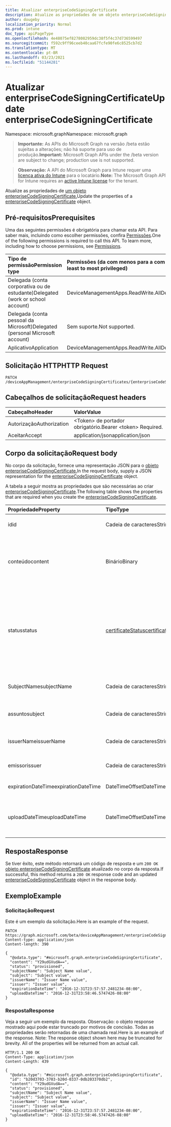 ```yaml
---
title: Atualizar enterpriseCodeSigningCertificate
description: Atualize as propriedades de um objeto enterpriseCodeSigningCertificate.
author: dougeby
localization_priority: Normal
ms.prod: intune
doc_type: apiPageType
ms.openlocfilehash: 4e48075ef8278082959dc38f5f4c37d736599497
ms.sourcegitcommit: f592c9ff96ceeb40caa67fcfe90fe6c8525cb7d2
ms.translationtype: MT
ms.contentlocale: pt-BR
ms.lasthandoff: 03/23/2021
ms.locfileid: "51144281"
---
```

# <a name="update-enterprisecodesigningcertificate"></a><span data-ttu-id="83b38-103">Atualizar enterpriseCodeSigningCertificate</span><span class="sxs-lookup"><span data-stu-id="83b38-103">Update enterpriseCodeSigningCertificate</span></span>

<span data-ttu-id="83b38-104">Namespace: microsoft.graph</span><span class="sxs-lookup"><span data-stu-id="83b38-104">Namespace: microsoft.graph</span></span>

> <span data-ttu-id="83b38-105">**Importante:** As APIs do Microsoft Graph na versão /beta estão sujeitas a alterações; não há suporte para uso de produção.</span><span class="sxs-lookup"><span data-stu-id="83b38-105">**Important:** Microsoft Graph APIs under the /beta version are subject to change; production use is not supported.</span></span>

> <span data-ttu-id="83b38-106">**Observação:** A API do Microsoft Graph para Intune requer uma [licença ativa do Intune](https://go.microsoft.com/fwlink/?linkid=839381) para o locatário.</span><span class="sxs-lookup"><span data-stu-id="83b38-106">**Note:** The Microsoft Graph API for Intune requires an [active Intune license](https://go.microsoft.com/fwlink/?linkid=839381) for the tenant.</span></span>

<span data-ttu-id="83b38-107">Atualize as propriedades de [um objeto enterpriseCodeSigningCertificate.](../resources/intune-apps-enterprisecodesigningcertificate.md)</span><span class="sxs-lookup"><span data-stu-id="83b38-107">Update the properties of a [enterpriseCodeSigningCertificate](../resources/intune-apps-enterprisecodesigningcertificate.md) object.</span></span>

## <a name="prerequisites"></a><span data-ttu-id="83b38-108">Pré-requisitos</span><span class="sxs-lookup"><span data-stu-id="83b38-108">Prerequisites</span></span>
<span data-ttu-id="83b38-p101">Uma das seguintes permissões é obrigatória para chamar esta API. Para saber mais, incluindo como escolher permissões, confira [Permissões](/graph/permissions-reference).</span><span class="sxs-lookup"><span data-stu-id="83b38-p101">One of the following permissions is required to call this API. To learn more, including how to choose permissions, see [Permissions](/graph/permissions-reference).</span></span>

|<span data-ttu-id="83b38-111">Tipo de permissão</span><span class="sxs-lookup"><span data-stu-id="83b38-111">Permission type</span></span>|<span data-ttu-id="83b38-112">Permissões (da com menos para a com mais privilégios)</span><span class="sxs-lookup"><span data-stu-id="83b38-112">Permissions (from least to most privileged)</span></span>|
|:---|:---|
|<span data-ttu-id="83b38-113">Delegada (conta corporativa ou de estudante)</span><span class="sxs-lookup"><span data-stu-id="83b38-113">Delegated (work or school account)</span></span>|<span data-ttu-id="83b38-114">DeviceManagementApps.ReadWrite.All</span><span class="sxs-lookup"><span data-stu-id="83b38-114">DeviceManagementApps.ReadWrite.All</span></span>|
|<span data-ttu-id="83b38-115">Delegada (conta pessoal da Microsoft)</span><span class="sxs-lookup"><span data-stu-id="83b38-115">Delegated (personal Microsoft account)</span></span>|<span data-ttu-id="83b38-116">Sem suporte.</span><span class="sxs-lookup"><span data-stu-id="83b38-116">Not supported.</span></span>|
|<span data-ttu-id="83b38-117">Aplicativo</span><span class="sxs-lookup"><span data-stu-id="83b38-117">Application</span></span>|<span data-ttu-id="83b38-118">DeviceManagementApps.ReadWrite.All</span><span class="sxs-lookup"><span data-stu-id="83b38-118">DeviceManagementApps.ReadWrite.All</span></span>|

## <a name="http-request"></a><span data-ttu-id="83b38-119">Solicitação HTTP</span><span class="sxs-lookup"><span data-stu-id="83b38-119">HTTP Request</span></span>
<!-- {
  "blockType": "ignored"
}
-->
``` http
PATCH /deviceAppManagement/enterpriseCodeSigningCertificates/{enterpriseCodeSigningCertificateId}
```

## <a name="request-headers"></a><span data-ttu-id="83b38-120">Cabeçalhos de solicitação</span><span class="sxs-lookup"><span data-stu-id="83b38-120">Request headers</span></span>
|<span data-ttu-id="83b38-121">Cabeçalho</span><span class="sxs-lookup"><span data-stu-id="83b38-121">Header</span></span>|<span data-ttu-id="83b38-122">Valor</span><span class="sxs-lookup"><span data-stu-id="83b38-122">Value</span></span>|
|:---|:---|
|<span data-ttu-id="83b38-123">Autorização</span><span class="sxs-lookup"><span data-stu-id="83b38-123">Authorization</span></span>|<span data-ttu-id="83b38-124">&lt;Token&gt; de portador obrigatório.</span><span class="sxs-lookup"><span data-stu-id="83b38-124">Bearer &lt;token&gt; Required.</span></span>|
|<span data-ttu-id="83b38-125">Aceitar</span><span class="sxs-lookup"><span data-stu-id="83b38-125">Accept</span></span>|<span data-ttu-id="83b38-126">application/json</span><span class="sxs-lookup"><span data-stu-id="83b38-126">application/json</span></span>|

## <a name="request-body"></a><span data-ttu-id="83b38-127">Corpo da solicitação</span><span class="sxs-lookup"><span data-stu-id="83b38-127">Request body</span></span>
<span data-ttu-id="83b38-128">No corpo da solicitação, fornece uma representação JSON para o [objeto enterpriseCodeSigningCertificate.](../resources/intune-apps-enterprisecodesigningcertificate.md)</span><span class="sxs-lookup"><span data-stu-id="83b38-128">In the request body, supply a JSON representation for the [enterpriseCodeSigningCertificate](../resources/intune-apps-enterprisecodesigningcertificate.md) object.</span></span>

<span data-ttu-id="83b38-129">A tabela a seguir mostra as propriedades que são necessárias ao criar [enterpriseCodeSigningCertificate](../resources/intune-apps-enterprisecodesigningcertificate.md).</span><span class="sxs-lookup"><span data-stu-id="83b38-129">The following table shows the properties that are required when you create the [enterpriseCodeSigningCertificate](../resources/intune-apps-enterprisecodesigningcertificate.md).</span></span>

|<span data-ttu-id="83b38-130">Propriedade</span><span class="sxs-lookup"><span data-stu-id="83b38-130">Property</span></span>|<span data-ttu-id="83b38-131">Tipo</span><span class="sxs-lookup"><span data-stu-id="83b38-131">Type</span></span>|<span data-ttu-id="83b38-132">Descrição</span><span class="sxs-lookup"><span data-stu-id="83b38-132">Description</span></span>|
|:---|:---|:---|
|<span data-ttu-id="83b38-133">id</span><span class="sxs-lookup"><span data-stu-id="83b38-133">id</span></span>|<span data-ttu-id="83b38-134">Cadeia de caracteres</span><span class="sxs-lookup"><span data-stu-id="83b38-134">String</span></span>|<span data-ttu-id="83b38-135">A chave da entidade.</span><span class="sxs-lookup"><span data-stu-id="83b38-135">The key of the entity.</span></span>|
|<span data-ttu-id="83b38-136">conteúdo</span><span class="sxs-lookup"><span data-stu-id="83b38-136">content</span></span>|<span data-ttu-id="83b38-137">Binário</span><span class="sxs-lookup"><span data-stu-id="83b38-137">Binary</span></span>|<span data-ttu-id="83b38-138">O Certificado Code-Signing Windows Enterprise no formato de dados brutos.</span><span class="sxs-lookup"><span data-stu-id="83b38-138">The Windows Enterprise Code-Signing Certificate in the raw data format.</span></span>|
|<span data-ttu-id="83b38-139">status</span><span class="sxs-lookup"><span data-stu-id="83b38-139">status</span></span>|[<span data-ttu-id="83b38-140">certificateStatus</span><span class="sxs-lookup"><span data-stu-id="83b38-140">certificateStatus</span></span>](../resources/intune-apps-certificatestatus.md)|<span data-ttu-id="83b38-141">O Status do Certificado Provisionado ou não Provisionado.</span><span class="sxs-lookup"><span data-stu-id="83b38-141">The Certificate Status Provisioned or not Provisioned.</span></span> <span data-ttu-id="83b38-142">Os valores possíveis são: `notProvisioned` e `provisioned`.</span><span class="sxs-lookup"><span data-stu-id="83b38-142">Possible values are: `notProvisioned`, `provisioned`.</span></span>|
|<span data-ttu-id="83b38-143">SubjectName</span><span class="sxs-lookup"><span data-stu-id="83b38-143">subjectName</span></span>|<span data-ttu-id="83b38-144">Cadeia de caracteres</span><span class="sxs-lookup"><span data-stu-id="83b38-144">String</span></span>|<span data-ttu-id="83b38-145">O Nome do Assunto do certificado.</span><span class="sxs-lookup"><span data-stu-id="83b38-145">The Subject Name for the cert.</span></span>|
|<span data-ttu-id="83b38-146">assunto</span><span class="sxs-lookup"><span data-stu-id="83b38-146">subject</span></span>|<span data-ttu-id="83b38-147">Cadeia de caracteres</span><span class="sxs-lookup"><span data-stu-id="83b38-147">String</span></span>|<span data-ttu-id="83b38-148">O Valor do Assunto do certificado.</span><span class="sxs-lookup"><span data-stu-id="83b38-148">The Subject Value for the cert.</span></span>|
|<span data-ttu-id="83b38-149">issuerName</span><span class="sxs-lookup"><span data-stu-id="83b38-149">issuerName</span></span>|<span data-ttu-id="83b38-150">Cadeia de caracteres</span><span class="sxs-lookup"><span data-stu-id="83b38-150">String</span></span>|<span data-ttu-id="83b38-151">O Nome do Emissor do certificado.</span><span class="sxs-lookup"><span data-stu-id="83b38-151">The Issuer Name for the cert.</span></span>|
|<span data-ttu-id="83b38-152">emissor</span><span class="sxs-lookup"><span data-stu-id="83b38-152">issuer</span></span>|<span data-ttu-id="83b38-153">Cadeia de caracteres</span><span class="sxs-lookup"><span data-stu-id="83b38-153">String</span></span>|<span data-ttu-id="83b38-154">O valor emissor do certificado.</span><span class="sxs-lookup"><span data-stu-id="83b38-154">The Issuer value for the cert.</span></span>|
|<span data-ttu-id="83b38-155">expirationDateTime</span><span class="sxs-lookup"><span data-stu-id="83b38-155">expirationDateTime</span></span>|<span data-ttu-id="83b38-156">DateTimeOffset</span><span class="sxs-lookup"><span data-stu-id="83b38-156">DateTimeOffset</span></span>|<span data-ttu-id="83b38-157">A Data de Expiração do Certificado.</span><span class="sxs-lookup"><span data-stu-id="83b38-157">The Cert Expiration Date.</span></span>|
|<span data-ttu-id="83b38-158">uploadDateTime</span><span class="sxs-lookup"><span data-stu-id="83b38-158">uploadDateTime</span></span>|<span data-ttu-id="83b38-159">DateTimeOffset</span><span class="sxs-lookup"><span data-stu-id="83b38-159">DateTimeOffset</span></span>|<span data-ttu-id="83b38-160">A data em que CodeSigning Cert é carregado.</span><span class="sxs-lookup"><span data-stu-id="83b38-160">The date time of CodeSigning Cert when it is uploaded.</span></span>|



## <a name="response"></a><span data-ttu-id="83b38-161">Resposta</span><span class="sxs-lookup"><span data-stu-id="83b38-161">Response</span></span>
<span data-ttu-id="83b38-162">Se tiver êxito, este método retornará um código de resposta e um `200 OK` [objeto enterpriseCodeSigningCertificate](../resources/intune-apps-enterprisecodesigningcertificate.md) atualizado no corpo da resposta.</span><span class="sxs-lookup"><span data-stu-id="83b38-162">If successful, this method returns a `200 OK` response code and an updated [enterpriseCodeSigningCertificate](../resources/intune-apps-enterprisecodesigningcertificate.md) object in the response body.</span></span>

## <a name="example"></a><span data-ttu-id="83b38-163">Exemplo</span><span class="sxs-lookup"><span data-stu-id="83b38-163">Example</span></span>

### <a name="request"></a><span data-ttu-id="83b38-164">Solicitação</span><span class="sxs-lookup"><span data-stu-id="83b38-164">Request</span></span>
<span data-ttu-id="83b38-165">Este é um exemplo da solicitação.</span><span class="sxs-lookup"><span data-stu-id="83b38-165">Here is an example of the request.</span></span>
``` http
PATCH https://graph.microsoft.com/beta/deviceAppManagement/enterpriseCodeSigningCertificates/{enterpriseCodeSigningCertificateId}
Content-type: application/json
Content-length: 390

{
  "@odata.type": "#microsoft.graph.enterpriseCodeSigningCertificate",
  "content": "Y29udGVudA==",
  "status": "provisioned",
  "subjectName": "Subject Name value",
  "subject": "Subject value",
  "issuerName": "Issuer Name value",
  "issuer": "Issuer value",
  "expirationDateTime": "2016-12-31T23:57:57.2481234-08:00",
  "uploadDateTime": "2016-12-31T23:58:46.5747426-08:00"
}
```

### <a name="response"></a><span data-ttu-id="83b38-166">Resposta</span><span class="sxs-lookup"><span data-stu-id="83b38-166">Response</span></span>
<span data-ttu-id="83b38-p103">Veja a seguir um exemplo da resposta. Observação: o objeto response mostrado aqui pode estar truncado por motivos de concisão. Todas as propriedades serão retornadas de uma chamada real.</span><span class="sxs-lookup"><span data-stu-id="83b38-p103">Here is an example of the response. Note: The response object shown here may be truncated for brevity. All of the properties will be returned from an actual call.</span></span>
``` http
HTTP/1.1 200 OK
Content-Type: application/json
Content-Length: 439

{
  "@odata.type": "#microsoft.graph.enterpriseCodeSigningCertificate",
  "id": "b20d3703-3703-b20d-0337-0db203370db2",
  "content": "Y29udGVudA==",
  "status": "provisioned",
  "subjectName": "Subject Name value",
  "subject": "Subject value",
  "issuerName": "Issuer Name value",
  "issuer": "Issuer value",
  "expirationDateTime": "2016-12-31T23:57:57.2481234-08:00",
  "uploadDateTime": "2016-12-31T23:58:46.5747426-08:00"
}
```




